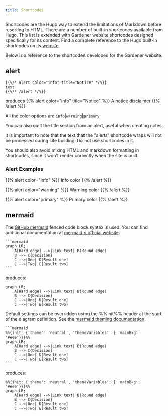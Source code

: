 ```yaml
---
title: Shortcodes
---
```


Shortcodes are the Hugo way to extend the limitations of Markdown before resorting to HTML. There are a number of built-in shortcodes available from Hugo. This list is extended with Gardener website shortcodes designed specifically for its content.
Find a complete reference to the Hugo built-in shortcodes on its [website](https://gohugo.io/content-management/shortcodes/).

Below is a reference to the shortcodes developed for the Gardener website.

## alert
```
{{%/* alert color="info" title="Notice" */%}}
text
{{%/* /alert */%}}
```
produces
{{% alert color="info" title="Notice" %}}
A notice disclaimer
{{% /alert %}}

All the color options are `info`|`warning`|`primary`

You can also omit the title section from an alert, useful when creating notes. 

It is important to note that the text that the "alerts" shortcode wraps will not be processed during site building. Do not use shortcodes in it. 

You should also avoid mixing HTML and markdown formatting in shortcodes, since it won't render correctly when the site is built. 

### Alert Examples

{{% alert color="info" %}}
Info color
{{% /alert %}}

{{% alert color="warning" %}}
Warning color
{{% /alert %}}

{{% alert color="primary" %}}
Primary color
{{% /alert %}}

## mermaid
The [GitHub mermaid](https://github.blog/2022-02-14-include-diagrams-markdown-files-mermaid/) fenced code block syntax is used. You can find additional documentation at [mermaid's official website](https://mermaid-js.github.io/mermaid/#/README). 

~~~
```mermaid
graph LR;
    A[Hard edge] -->|Link text| B(Round edge)
    B --> C{Decision}
    C -->|One| D[Result one]
    C -->|Two| E[Result two]
```
~~~

produces:

```mermaid
graph LR;
    A[Hard edge] -->|Link text| B(Round edge)
    B --> C{Decision}
    C -->|One| D[Result one]
    C -->|Two| E[Result two]
```

Default settings can be overridden using the %%init%% header at the start of the diagram definition.
See the [mermaid theming documentation](https://mermaid-js.github.io/mermaid/#/theming?id=themes-at-the-local-or-current-level).

~~~
```mermaid
%%{init: {'theme': 'neutral', 'themeVariables': { 'mainBkg': '#eee'}}}%%
graph LR;
    A[Hard edge] -->|Link text| B(Round edge)
    B --> C{Decision}
    C -->|One| D[Result one]
    C -->|Two| E[Result two]
```
~~~

produces:

```mermaid
%%{init: {'theme': 'neutral', 'themeVariables': { 'mainBkg': '#eee'}}}%%
graph LR;
    A[Hard edge] -->|Link text| B(Round edge)
    B --> C{Decision}
    C -->|One| D[Result one]
    C -->|Two| E[Result two]
```